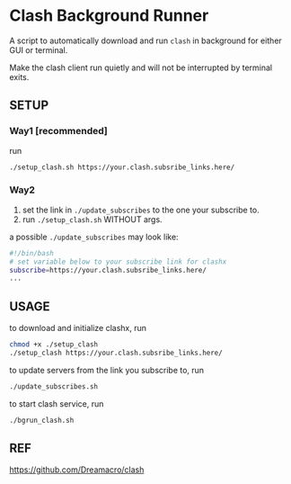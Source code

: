 # Clash Background Runner

A script to automatically download and run `clash` in background for either GUI or terminal.

Make the clash client run quietly and will not be interrupted by terminal exits.

## SETUP

### Way1 [recommended]

run 
```bash
./setup_clash.sh https://your.clash.subsribe_links.here/
```

### Way2

1. set the link in `./update_subscribes` to the one your subscribe to.
2. run `./setup_clash.sh` WITHOUT args.

a possible `./update_subscribes` may look like:

```sh
#!/bin/bash
# set variable below to your subscribe link for clashx
subscribe=https://your.clash.subsribe_links.here/
...
```



## USAGE

to download and initialize clashx, run

```bash
chmod +x ./setup_clash
./setup_clash https://your.clash.subsribe_links.here/
```

to update servers from the link you subscribe to,  run

```bash
./update_subscribes.sh
```

to start clash service, run

```bash
./bgrun_clash.sh
```



## REF

https://github.com/Dreamacro/clash
